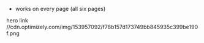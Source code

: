 - works on every page (all six pages)




hero link
//cdn.optimizely.com/img/153957092/f78b157d173749bb845935c399be190f.png